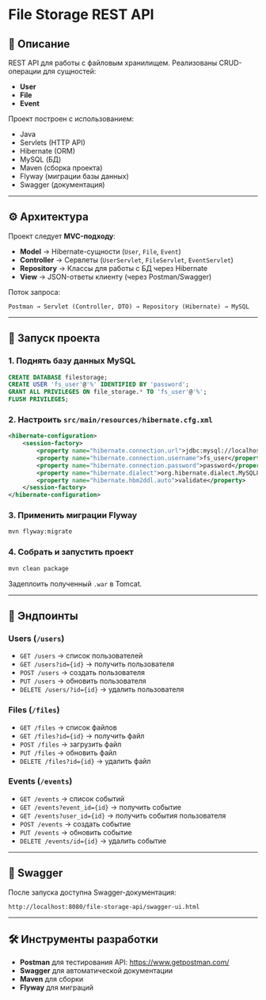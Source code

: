 # File Storage REST API

## 📌 Описание
REST API для работы с файловым хранилищем. Реализованы CRUD-операции для сущностей:
- **User**
- **File**
- **Event**

Проект построен с использованием:
- Java
- Servlets (HTTP API)
- Hibernate (ORM)
- MySQL (БД)
- Maven (сборка проекта)
- Flyway (миграции базы данных)
- Swagger (документация)

---

## ⚙️ Архитектура
Проект следует **MVC-подходу**:

- **Model** → Hibernate-сущности (`User`, `File`, `Event`)
- **Controller** → Сервлеты (`UserServlet`, `FileServlet`, `EventServlet`)
- **Repository** → Классы для работы с БД через Hibernate
- **View** → JSON-ответы клиенту (через Postman/Swagger)

Поток запроса:
```
Postman → Servlet (Controller, DTO) → Repository (Hibernate) → MySQL
```

---

## 🚀 Запуск проекта

### 1. Поднять базу данных MySQL
```sql
CREATE DATABASE filestorage;
CREATE USER 'fs_user'@'%' IDENTIFIED BY 'password';
GRANT ALL PRIVILEGES ON file_storage.* TO 'fs_user'@'%';
FLUSH PRIVILEGES;
```

### 2. Настроить `src/main/resources/hibernate.cfg.xml`
```xml
<hibernate-configuration>
    <session-factory>
        <property name="hibernate.connection.url">jdbc:mysql://localhost:3306/filestorage</property>
        <property name="hibernate.connection.username">fs_user</property>
        <property name="hibernate.connection.password">password</property>
        <property name="hibernate.dialect">org.hibernate.dialect.MySQL8Dialect</property>
        <property name="hibernate.hbm2ddl.auto">validate</property>
    </session-factory>
</hibernate-configuration>
```

### 3. Применить миграции Flyway
```bash
mvn flyway:migrate
```

### 4. Собрать и запустить проект
```bash
mvn clean package
```

Задеплоить полученный `.war` в Tomcat.

---

## 📖 Эндпоинты

### Users (`/users`)
- `GET /users` → список пользователей
- `GET /users?id={id}` → получить пользователя
- `POST /users` → создать пользователя
- `PUT /users` → обновить пользователя
- `DELETE /users/?id={id}` → удалить пользователя

### Files (`/files`)
- `GET /files` → список файлов
- `GET /files?id={id}` → получить файл
- `POST /files` → загрузить файл
- `PUT /files` → обновить файл
- `DELETE /files?id={id}` → удалить файл

### Events (`/events`)
- `GET /events` → список событий
- `GET /events?event_id={id}` → получить событие
- `GET /events?user_id={id}` → получить события пользователя
- `POST /events` → создать событие
- `PUT /events` → обновить событие
- `DELETE /events/id={id}` → удалить событие

---

## 📌 Swagger
После запуска доступна Swagger-документация:  
```
http://localhost:8080/file-storage-api/swagger-ui.html
```

---

## 🛠 Инструменты разработки
- **Postman** для тестирования API: https://www.getpostman.com/
- **Swagger** для автоматической документации
- **Maven** для сборки
- **Flyway** для миграций
